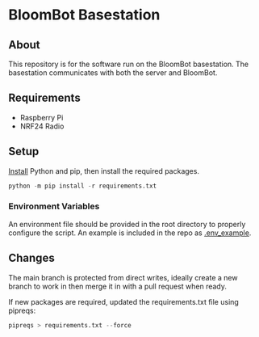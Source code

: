 # BloomBot Basestation

## About
This repository is for the software run on the BloomBot basestation. The basestation communicates with both the server and BloomBot. 

## Requirements
- Raspberry Pi
- NRF24 Radio

## Setup
[Install](https://realpython.com/installing-python/) Python and pip, then install the required packages.

```python
python -m pip install -r requirements.txt
```

### Environment Variables
An environment file should be provided in the root directory to properly configure the script. An example is included in the repo as [.env_example](.env_example).

## Changes
The main branch is protected from direct writes, ideally create a new branch to work in then merge it in with a pull request when ready.

If new packages are required, updated the requirements.txt file using pipreqs:

```python
pipreqs > requirements.txt --force
```